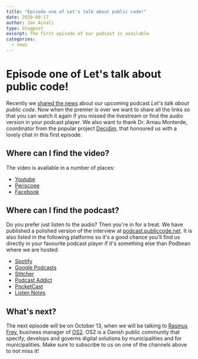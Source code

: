 ```yaml
---
title: "Episode one of Let's talk about public code!"
date: 2020-09-17
author: Jan Ainali
type: blogpost
excerpt: The first episode of our podcast is available
categories:
  - news
---
```


# Episode one of Let's talk about public code!

Recently we [shared the news](2020-09-01-on-air-next-our-podcast.md) about our upcoming podcast *Let's talk about public code*. Now when the premier is over we want to share all the links so that you can watch it again if you missed the livestream or find the audio version in your podcast player. We also want to thank Dr. Arnau Monterde, coordinator from the popular project [Decidim](https://decidim.org/), that honoured us with a lovely chat in this first episode.

## Where can I find the video?

The video is available in a number of places:

- [Youtube](https://www.youtube.com/channel/UCXIL94kkenw0cs_ZgNhKYuw)
- [Periscope](https://www.pscp.tv/w/1nAKEAQlonkKL)
- [Facebook](https://www.facebook.com/publiccodenet/videos/643877099845339/)

## Where can I find the podcast?

Do you prefer just listen to the audio? Then you're in for a treat. We have published a polished version of the interview at [podcast.publiccode.net](https://podcast.publiccode.net/). It is also listed in the following platforms so it's a good chance you'll find us directly in your favourite podcast player if it's something else than Podbean where we are hosted:

- [Spotify](https://open.spotify.com/show/3m7m3AtL0jf67NpQ9B9HRs)
- [Google Podcasts](https://podcasts.google.com/feed/aHR0cHM6Ly9wb2RjYXN0LnB1YmxpY2NvZGUubmV0L2ZlZWQueG1s)
- [Stitcher](https://www.stitcher.com/s?fid=572446)
- [Podcast Addict](https://podcastaddict.com/podcast/3105988)
- [PocketCast](https://pca.st/vdvtvnqc)
- [Listen Notes](https://www.listennotes.com/podcasts/lets-talk-about-public-code-foundation-for-AOD3guWQ9BY/)

## What's next?

The next episode will be on October 13, when we will be talking to [Rasmus Frey](https://os2.eu/bruger/rasmus-frey), business manager of [OS2](https://os2.eu/node/332). OS2 is a Danish public community that specify, develops and governs digital solutions by municipalities and for municipalities. Make sure to subscribe to us on one of the channels above to not miss it!
